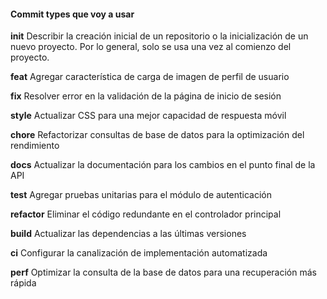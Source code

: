 #### Commit types que voy a usar

**init** Describir la creación inicial de un repositorio o la inicialización de un nuevo proyecto. Por lo general, solo se usa una vez al comienzo del proyecto.

**feat** Agregar característica de carga de imagen de perfil de usuario

**fix** Resolver error en la validación de la página de inicio de sesión

**style** Actualizar CSS para una mejor capacidad de respuesta móvil

**chore** Refactorizar consultas de base de datos para la optimización del rendimiento

**docs** Actualizar la documentación para los cambios en el punto final de la API

**test** Agregar pruebas unitarias para el módulo de autenticación

**refactor** Eliminar el código redundante en el controlador principal

**build** Actualizar las dependencias a las últimas versiones

**ci** Configurar la canalización de implementación automatizada

**perf** Optimizar la consulta de la base de datos para una recuperación más rápida